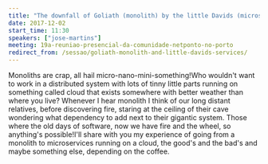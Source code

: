 ```yaml
---
title: "The downfall of Goliath (monolith) by the little Davids (microservices)"
date: 2017-12-02
start_time: 11:30
speakers: ["jose-martins"]
meeting: 19a-reuniao-presencial-da-comunidade-netponto-no-porto
redirect_from: /sessao/goliath-monolith-and-little-davids-services/
---
```


Monoliths are crap, all hail micro-nano-mini-something!Who wouldn't want to work in a distributed system with lots of tinny little parts running on something called cloud that exists somewhere with better weather than where you live? Whenever I hear monolith I think of our long distant relatives, before discovering fire, staring at the ceiling of their cave wondering what dependency to add next to their gigantic system. Those where the old days of software, now we have fire and the wheel, so anything's possible!I'll share with you my experience of going from a monolith to microservices running on a cloud, the good's and the bad's and maybe something else, depending on the coffee.
